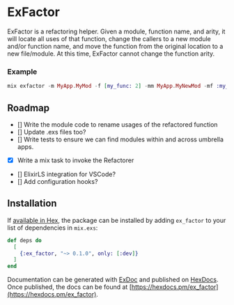 # ExFactor

ExFactor is a refactoring helper. Given a module, function name, and arity, it will locate all uses of
that function, change the callers to a new module and/or function name, and move the function from the original location
to a new file/module. At this time, ExFactor cannot change the function arity.


### Example
```elixir
mix exfactor -m MyApp.MyMod -f [my_func: 2] -mm MyApp.MyNewMod -mf :my_new_func
```

## Roadmap

  - [] Write the module code to rename usages of the refactored function
  - [] Update .exs files too?
  - [] Write tests to ensure we can find modules within and across umbrella apps.
  - [X] Write a mix task to invoke the Refactorer
  - [] ElixirLS integration for VSCode?
  - [] Add configuration hooks?

## Installation

If [available in Hex](https://hex.pm/docs/publish), the package can be installed
by adding `ex_factor` to your list of dependencies in `mix.exs`:

```elixir
def deps do
  [
    {:ex_factor, "~> 0.1.0", only: [:dev]}
  ]
end
```

Documentation can be generated with [ExDoc](https://github.com/elixir-lang/ex_doc)
and published on [HexDocs](https://hexdocs.pm). Once published, the docs can
be found at [https://hexdocs.pm/ex_factor](https://hexdocs.pm/ex_factor).

